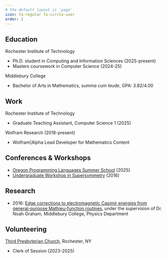 ```yaml
---
# the default layout is 'page'
icon: fa-regular fa-circle-user
order: 2
---
```


## Education

Rochester Institute of Technology
- Ph.D. student in Computing and Information Sciences (2025-present)
- Masters coursework in Computer Science (2024-25)

Middlebury College
- Bachelor of Arts in Mathematics, *summa cum laude*, GPA: 3.82/4.00

## Work
Rochester Institute of Technology
- Graduate Teaching Assistant, Computer Science 1 (2025)

Wolfram Research (2018-present)
- Wolfram\|Alpha Lead Developer for Mathematics Content

## Conferences & Workshops
- [Oregon Programming Languages Summer School](https://www.cs.uoregon.edu/research/summerschool/summer25/index.php) (2025)
- [Undergraduate Workshop in Supersymmetry](https://public.websites.umich.edu/~uaw/supersymmetry/) (2016)

## Research
- 2016: [Edge corrections to electromagnetic Casimir energies from general-purpose Mathieu-function routines](https://journals.aps.org/pra/abstract/10.1103/PhysRevA.91.012501), under the supervision of Dr. Noah Graham, Middlebury College, Physics Department

## Volunteering
[Third Presbyterian Church](https://www.thirdpresbyterian.org/), Rochester, NY
- Clerk of Session (2023-2025)